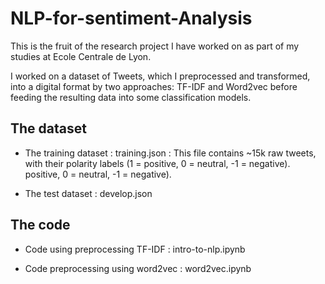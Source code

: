 # NLP-for-sentiment-Analysis
This is the fruit of the research project I have worked on as part of my studies at Ecole Centrale de Lyon.

I worked on a dataset of Tweets, which I preprocessed and transformed, into a digital format by two approaches: TF-IDF and Word2vec before feeding the resulting data into some classification models.

## The dataset

- The training dataset : training.json : This file contains ~15k raw tweets, with their polarity labels (1 = positive, 0 = neutral, -1 = negative). positive, 0 = neutral, -1 = negative).

- The test dataset : develop.json

## The code
- Code using preprocessing TF-IDF : intro-to-nlp.ipynb

- Code preprocessing using word2vec : word2vec.ipynb

